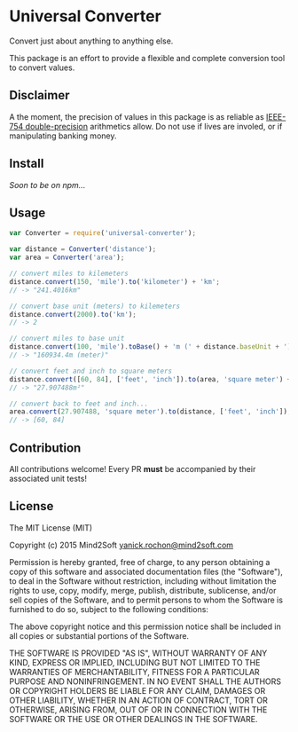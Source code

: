 # Universal Converter

Convert just about anything to anything else.

This package is an effort to provide a flexible and complete conversion tool to convert values.

## Disclaimer

A the moment, the precision of values in this package is as reliable as [IEEE-754 double-precision](https://en.wikipedia.org/wiki/IEEE_floating_point) arithmetics allow. Do not use if lives are involed, or if manipulating banking money.


## Install

*Soon to be on npm...*


## Usage

```javascript
var Converter = require('universal-converter');

var distance = Converter('distance');
var area = Converter('area');

// convert miles to kilemeters
distance.convert(150, 'mile').to('kilometer') + 'km';
// -> "241.4016km"

// convert base unit (meters) to kilemeters
distance.convert(2000).to('km');
// -> 2

// convert miles to base unit
distance.convert(100, 'mile').toBase() + 'm (' + distance.baseUnit + ')';
// -> "160934.4m (meter)"

// convert feet and inch to square meters
distance.convert([60, 84], ['feet', 'inch']).to(area, 'square meter') + 'm²';
// -> "27.907488m²"

// convert back to feet and inch...
area.convert(27.907488, 'square meter').to(distance, ['feet', 'inch']);
// -> [60, 84]

```


## Contribution

All contributions welcome! Every PR **must** be accompanied by their associated
unit tests!


## License

The MIT License (MIT)

Copyright (c) 2015 Mind2Soft <yanick.rochon@mind2soft.com>

Permission is hereby granted, free of charge, to any person obtaining a copy of
this software and associated documentation files (the "Software"), to deal in
the Software without restriction, including without limitation the rights to
use, copy, modify, merge, publish, distribute, sublicense, and/or sell copies of
the Software, and to permit persons to whom the Software is furnished to do so,
subject to the following conditions:

The above copyright notice and this permission notice shall be included in all
copies or substantial portions of the Software.

THE SOFTWARE IS PROVIDED "AS IS", WITHOUT WARRANTY OF ANY KIND, EXPRESS OR
IMPLIED, INCLUDING BUT NOT LIMITED TO THE WARRANTIES OF MERCHANTABILITY, FITNESS
FOR A PARTICULAR PURPOSE AND NONINFRINGEMENT. IN NO EVENT SHALL THE AUTHORS OR
COPYRIGHT HOLDERS BE LIABLE FOR ANY CLAIM, DAMAGES OR OTHER LIABILITY, WHETHER
IN AN ACTION OF CONTRACT, TORT OR OTHERWISE, ARISING FROM, OUT OF OR IN
CONNECTION WITH THE SOFTWARE OR THE USE OR OTHER DEALINGS IN THE SOFTWARE.

